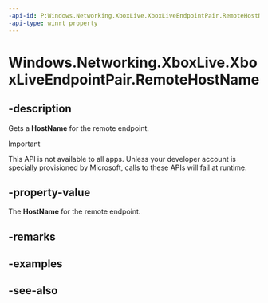 ```yaml
---
-api-id: P:Windows.Networking.XboxLive.XboxLiveEndpointPair.RemoteHostName
-api-type: winrt property
---
```


<!-- Property syntax
public Windows.Networking.HostName RemoteHostName { get; }
-->

# Windows.Networking.XboxLive.XboxLiveEndpointPair.RemoteHostName

## -description

Gets a **HostName** for the remote endpoint.

> [!IMPORTANT]
> This API is not available to all apps. Unless your developer account is specially provisioned by Microsoft, calls to these APIs will fail at runtime.

## -property-value

The **HostName** for the remote endpoint.

## -remarks

## -examples

## -see-also
